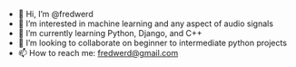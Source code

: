 - 👋 Hi, I’m @fredwerd
- 👀 I’m interested in machine learning and any aspect of audio signals
- 🌱 I’m currently learning Python, Django, and C++
- 💞️ I’m looking to collaborate on beginner to intermediate python projects
- 📫 How to reach me: fredwerd@gmail.com

<!---
fredwerd/fredwerd is a ✨ special ✨ repository because its `README.md` (this file) appears on your GitHub profile.
You can click the Preview link to take a look at your changes.
--->
